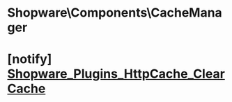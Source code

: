 # Shopware\Components\CacheManager

# [notify] [Shopware_Plugins_HttpCache_ClearCache](https://github.com/shopware/shopware/blob/5.5/engine/Shopware/Components/CacheManager.php#L113)

